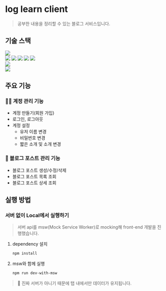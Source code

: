 # log learn client

> 공부한 내용을 정리할 수 있는 블로그 서비스입니다.


## 기술 스택
<div>
    <img src="https://img.shields.io/badge/JavaScript-F7DF1E?style=flat&logo=javascript&logoColor=black" />
</div>
<div>
    <img src="https://img.shields.io/badge/React-61DAFB?style=flat&logo=react&logoColor=black" />
    <img src="https://img.shields.io/badge/Recoil-2C73D2?style=flat" />
    <img src="https://img.shields.io/badge/React%20Query-FF4154?style=flat&logo=react%20query&logoColor=black" />
    <img src="https://img.shields.io/badge/React%20Router-CA4245?style=flat&logo=react%20router&logoColor=black" />
    <img src="https://img.shields.io/badge/emotion-FE74D0?style=flat" />
</div>
<div>
    <img src="https://img.shields.io/badge/msw-FF3E00?style=flat" />
</div>
<div>
    <img src="https://img.shields.io/badge/Vite-646CFF?style=flat&logo=vite&logoColor=white" />
</div>


## 주요 기능

### 🧑‍💻 계정 관리 기능
- 계정 만들기(회원 가입)
- 로그인, 로그아웃
- 계정 설정
    - 유저 이름 변경
    - 비밀번호 변경
    - 짧은 소개 및 소개 변경

### 📄 블로그 포스트 관리 기능
- 블로그 포스트 생성/수정/삭제
- 블로그 포스트 목록 조회
- 블로그 포스트 상세 조회


## 실행 방법

### 서버 없이 Local에서 실행하기
> 서버 api를 msw(Mock Service Worker)로 mocking해 front-end 개발을 진행했습니다.
1. dependency 설치
    ```bash
    npm install
    ```
2. msw와 함께 실행
    ```bash
    npm run dev-with-msw
    ```
> 📌 진짜 서버가 아니기 때문에 탭 내에서만 데이터가 유지됩니다.
